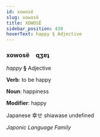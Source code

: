 ```yaml
---
id: xowosë
slug: xowosë
title: XOWOSË
sidebar_position: 430
hoverText: happy § Adjective
---
```


### xowosë&emsp;<span kind="abugida">ɋʒɐʇ</span>

*happy* **§** Adjective

**Verb**: to be happy

**Noun**: happiness

**Modifier**: happy

Japanese 幸せ shiawase undefined

*Japonic Language Family*